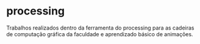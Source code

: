 # processing
Trabalhos realizados dentro da ferramenta do processing para as cadeiras de computação gráfica da faculdade e aprendizado básico de animações.
